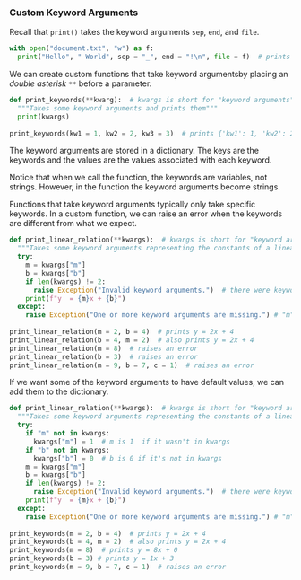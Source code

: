 ### Custom Keyword Arguments

Recall that `print()` takes the keyword arguments `sep`, `end`, and `file`.

```python
with open("document.txt", "w") as f:
  print("Hello", " World", sep = "_", end = "!\n", file = f)  # prints "Hello_World!" to document.txt
```

We can create custom functions that take keyword argumentsby placing an *double asterisk* `**` before a parameter.

```python
def print_keywords(**kwarg):  # kwargs is short for "keyword arguments"
  """Takes some keyword arguments and prints them"""
  print(kwargs)
  
print_keywords(kw1 = 1, kw2 = 2, kw3 = 3)  # prints {'kw1': 1, 'kw2': 2, 'kw3': 3}
```
The keyword arguments are stored in a dictionary. The keys are the keywords and the values are the values associated with each keyword.

Notice that when we call the function, the keywords are variables, not strings. However, in the function the keyword arguments become strings.

Functions that take keyword arguments typically only take specific keywords. In a custom function, we can raise an error when the keywords are different from what we expect.

```python
def print_linear_relation(**kwargs):  # kwargs is short for "keyword arguments"
  """Takes some keyword arguments representing the constants of a linear relation in the form y = mx + b and prints the relation."""
  try:
    m = kwargs["m"]
    b = kwargs["b"]
    if len(kwargs) != 2:
      raise Exception("Invalid keyword arguments.")  # there were keywords other than "m" and "b" 
    print(f"y  = {m}x + {b}")
  except:
    raise Exception("One or more keyword arguments are missing.") # "m" and/or "b" are missing
  
print_linear_relation(m = 2, b = 4)  # prints y = 2x + 4
print_linear_relation(b = 4, m = 2)  # also prints y = 2x + 4
print_linear_relation(m = 8)  # raises an error 
print_linear_relation(b = 3)  # raises an error 
print_linear_relation(m = 9, b = 7, c = 1)  # raises an error 
```

If we want some of the keyword arguments to have default values, we can add them to the dictionary.

```python
def print_linear_relation(**kwargs):  # kwargs is short for "keyword arguments"
  """Takes some keyword arguments representing the constants of a linear relation in the form y = mx + b and prints the relation."""
  try:    
    if "m" not in kwargs:
      kwargs["m"] = 1  # m is 1  if it wasn't in kwargs
    if "b" not in kwargs:
      kwargs["b"] = 0  # b is 0 if it's not in kwargs
    m = kwargs["m"]
    b = kwargs["b"]
    if len(kwargs) != 2:
      raise Exception("Invalid keyword arguments.")  # there were keywords other than "m" and "b" 
    print(f"y  = {m}x + {b}")
  except:
    raise Exception("One or more keyword arguments are missing.") # "m" and/or "b" are missing
    
print_keywords(m = 2, b = 4)  # prints y = 2x + 4
print_keywords(b = 4, m = 2)  # also prints y = 2x + 4
print_keywords(m = 8)  # prints y = 8x + 0
print_keywords(b = 3) # prints y = 1x + 3
print_keywords(m = 9, b = 7, c = 1)  # raises an error 
```
